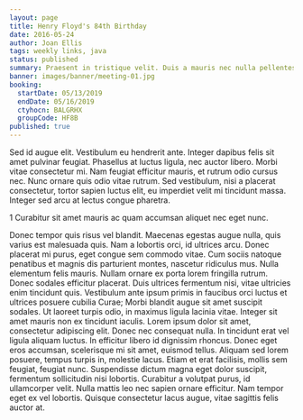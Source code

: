 ```yaml
---
layout: page
title: Henry Floyd's 84th Birthday
date: 2016-05-24
author: Joan Ellis
tags: weekly links, java
status: published
summary: Praesent in tristique velit. Duis a mauris nec nulla pellentesque.
banner: images/banner/meeting-01.jpg
booking:
  startDate: 05/13/2019
  endDate: 05/16/2019
  ctyhocn: BALGRHX
  groupCode: HF8B
published: true
---
```

Sed id augue elit. Vestibulum eu hendrerit ante. Integer dapibus felis sit amet pulvinar feugiat. Phasellus at luctus ligula, nec auctor libero. Morbi vitae consectetur mi. Nam feugiat efficitur mauris, et rutrum odio cursus nec. Nunc ornare quis odio vitae rutrum. Sed vestibulum, nisi a placerat consectetur, tortor sapien luctus elit, eu imperdiet velit mi tincidunt massa. Integer sed arcu at lectus congue pharetra.

1 Curabitur sit amet mauris ac quam accumsan aliquet nec eget nunc.

Donec tempor quis risus vel blandit. Maecenas egestas augue nulla, quis varius est malesuada quis. Nam a lobortis orci, id ultrices arcu. Donec placerat mi purus, eget congue sem commodo vitae. Cum sociis natoque penatibus et magnis dis parturient montes, nascetur ridiculus mus. Nulla elementum felis mauris. Nullam ornare ex porta lorem fringilla rutrum. Donec sodales efficitur placerat. Duis ultrices fermentum nisi, vitae ultricies enim tincidunt quis. Vestibulum ante ipsum primis in faucibus orci luctus et ultrices posuere cubilia Curae;
Morbi blandit augue sit amet suscipit sodales. Ut laoreet turpis odio, in maximus ligula lacinia vitae. Integer sit amet mauris non ex tincidunt iaculis. Lorem ipsum dolor sit amet, consectetur adipiscing elit. Donec nec consequat nulla. In tincidunt erat vel ligula aliquam luctus. In efficitur libero id dignissim rhoncus. Donec eget eros accumsan, scelerisque mi sit amet, euismod tellus. Aliquam sed lorem posuere, tempus turpis in, molestie lacus. Etiam et erat facilisis, mollis sem feugiat, feugiat nunc. Suspendisse dictum magna eget dolor suscipit, fermentum sollicitudin nisi lobortis. Curabitur a volutpat purus, id ullamcorper velit. Nulla mattis leo nec sapien ornare efficitur. Nam tempor eget ex vel lobortis. Quisque consectetur lacus augue, vitae sagittis felis auctor at.
